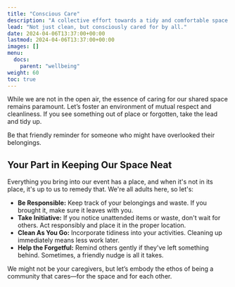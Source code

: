 ```yaml
---
title: "Conscious Care"
description: "A collective effort towards a tidy and comfortable space."
lead: "Not just clean, but consciously cared for by all."
date: 2024-04-06T13:37:00+00:00
lastmod: 2024-04-06T13:37:00+00:00
images: []
menu: 
  docs:
    parent: "wellbeing"
weight: 60
toc: true
---
```


While we are not in the open air, the essence of caring for our shared space remains paramount. Let’s foster an environment of mutual respect and cleanliness. If you see something out of place or forgotten, take the lead and tidy up. 

Be that friendly reminder for someone who might have overlooked their belongings.  

## Your Part in Keeping Our Space Neat

Everything you bring into our event has a place, and when it's not in its place, it's up to us to remedy that. We're all adults here, so let's:

- **Be Responsible:** Keep track of your belongings and waste. If you brought it, make sure it leaves with you.
- **Take Initiative:** If you notice unattended items or waste, don't wait for others. Act responsibly and place it in the proper location.
- **Clean As You Go:** Incorporate tidiness into your activities. Cleaning up immediately means less work later.
- **Help the Forgetful:** Remind others gently if they've left something behind. Sometimes, a friendly nudge is all it takes.

We might not be your caregivers, but let’s embody the ethos of being a community that cares—for the space and for each other.
